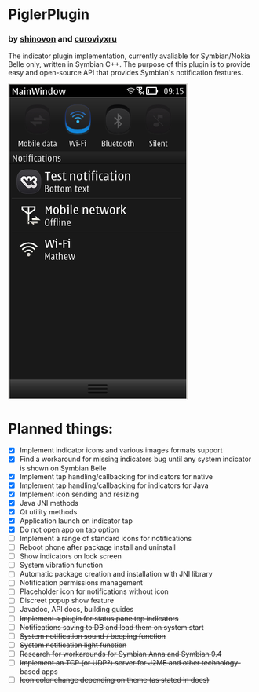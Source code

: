 # PiglerPlugin
### by [shinovon](https://github.com/shinovon) and [curoviyxru](https://github.com/curoviyxru)
The indicator plugin implementation, currently avaliable for Symbian/Nokia Belle only, written in Symbian C++.
The purpose of this plugin is to provide easy and open-source API that provides Symbian's notification features.

![Screenshot](screenshot.png)

# Planned things:
* [x] Implement indicator icons and various images formats support
* [x] Find a workaround for missing indicators bug until any system indicator is shown on Symbian Belle
* [x] Implement tap handling/callbacking for indicators for native
* [x] Implement tap handling/callbacking for indicators for Java
* [x] Implement icon sending and resizing
* [x] Java JNI methods
* [x] Qt utility methods
* [x] Application launch on indicator tap
* [x] Do not open app on tap option
* [ ] Implement a range of standard icons for notifications
* [ ] Reboot phone after package install and uninstall
* [ ] Show indicators on lock screen
* [ ] System vibration function
* [ ] Automatic package creation and installation with JNI library
* [ ] Notification permissions management
* [ ] Placeholder icon for notifications without icon
* [ ] Discreet popup show feature
* [ ] Javadoc, API docs, building guides
* [ ] ~~Implement a plugin for status pane top indicators~~
* [ ] ~~Notifications saving to DB and load them on system start~~
* [ ] ~~System notification sound / beeping function~~
* [ ] ~~System notification light function~~
* [ ] ~~Research for workarounds for Symbian Anna and Symbian 9.4~~
* [ ] ~~Implement an TCP (or UDP?) server for J2ME and other technology-based apps~~
* [ ] ~~Icon color change depending on theme (as stated in docs)~~
